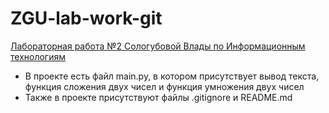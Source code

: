 # ZGU-lab-work-git
<ins>Лабораторная работа №2 Сологубовой Влады по Информационным технологиям</ins>

- В проекте есть файл main.py, в котором присутствует вывод текста, функция сложения двух чисел и функция умножения двух чисел  
- Также в проекте присутствуют файлы .gitignore и README.md

